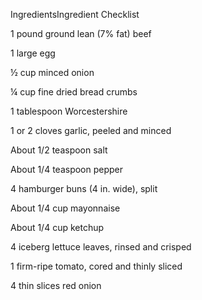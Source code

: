 IngredientsIngredient Checklist

1 pound ground lean (7% fat) beef

1 large egg

½ cup minced onion

¼ cup fine dried bread crumbs

1 tablespoon Worcestershire

1 or 2 cloves garlic, peeled and minced

About 1/2 teaspoon salt

About 1/4 teaspoon pepper

4 hamburger buns (4 in. wide), split

About 1/4 cup mayonnaise

About 1/4 cup ketchup

4 iceberg lettuce leaves, rinsed and crisped

1 firm-ripe tomato, cored and thinly sliced

4 thin slices red onion